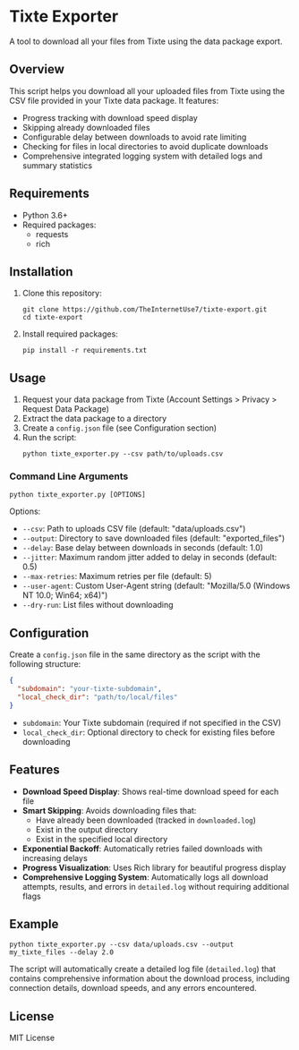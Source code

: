 # Tixte Exporter

A tool to download all your files from Tixte using the data package export.

## Overview

This script helps you download all your uploaded files from Tixte using the CSV file provided in your Tixte data package. It features:

- Progress tracking with download speed display
- Skipping already downloaded files
- Configurable delay between downloads to avoid rate limiting
- Checking for files in local directories to avoid duplicate downloads
- Comprehensive integrated logging system with detailed logs and summary statistics

## Requirements

- Python 3.6+
- Required packages:
  - requests
  - rich

## Installation

1. Clone this repository:
   ```
   git clone https://github.com/TheInternetUse7/tixte-export.git
   cd tixte-export
   ```

2. Install required packages:
   ```
   pip install -r requirements.txt
   ```

## Usage

1. Request your data package from Tixte (Account Settings > Privacy > Request Data Package)
2. Extract the data package to a directory
3. Create a `config.json` file (see Configuration section)
4. Run the script:
   ```
   python tixte_exporter.py --csv path/to/uploads.csv
   ```

### Command Line Arguments

```
python tixte_exporter.py [OPTIONS]
```

Options:
- `--csv`: Path to uploads CSV file (default: "data/uploads.csv")
- `--output`: Directory to save downloaded files (default: "exported_files")
- `--delay`: Base delay between downloads in seconds (default: 1.0)
- `--jitter`: Maximum random jitter added to delay in seconds (default: 0.5)
- `--max-retries`: Maximum retries per file (default: 5)
- `--user-agent`: Custom User-Agent string (default: "Mozilla/5.0 (Windows NT 10.0; Win64; x64)")
- `--dry-run`: List files without downloading


## Configuration

Create a `config.json` file in the same directory as the script with the following structure:

```json
{
  "subdomain": "your-tixte-subdomain",
  "local_check_dir": "path/to/local/files"
}
```

- `subdomain`: Your Tixte subdomain (required if not specified in the CSV)
- `local_check_dir`: Optional directory to check for existing files before downloading

## Features

- **Download Speed Display**: Shows real-time download speed for each file
- **Smart Skipping**: Avoids downloading files that:
  - Have already been downloaded (tracked in `downloaded.log`)
  - Exist in the output directory
  - Exist in the specified local directory
- **Exponential Backoff**: Automatically retries failed downloads with increasing delays
- **Progress Visualization**: Uses Rich library for beautiful progress display
- **Comprehensive Logging System**: Automatically logs all download attempts, results, and errors in `detailed.log` without requiring additional flags

## Example

```
python tixte_exporter.py --csv data/uploads.csv --output my_tixte_files --delay 2.0
```

The script will automatically create a detailed log file (`detailed.log`) that contains comprehensive information about the download process, including connection details, download speeds, and any errors encountered.

## License

MIT License

